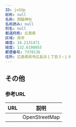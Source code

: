 ```yaml
---
ID: jxGUp
総称: null
名称: 西脇神社
名称読み: null
別名: null
都道府県: 広島県
区域: 呉市
緯度: 34.2131471
経度: 132.6198055
郵便番号: 7370136
住所: 広島県呉市広長浜１丁目５−１９
---
```


## その他

### 参考URL

| URL | 説明          |
| --- | ------------- |
|     | OpenStreetMap |
